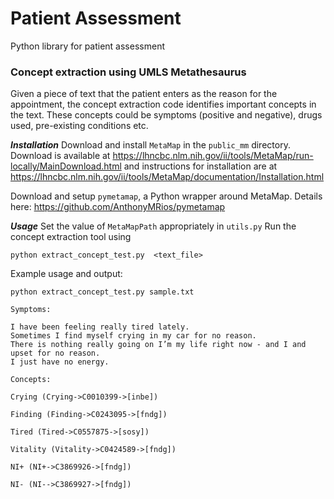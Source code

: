 # Patient Assessment
Python library for patient assessment

### Concept extraction using UMLS Metathesaurus
Given a piece of text that the patient enters as the reason for the appointment, the concept extraction code identifies important concepts in the text. These concepts could be symptoms (positive and negative), drugs used, pre-existing conditions etc.

***Installation***
Download and install  `MetaMap` in the `public_mm` directory. Download is available at https://lhncbc.nlm.nih.gov/ii/tools/MetaMap/run-locally/MainDownload.html and instructions for installation are at https://lhncbc.nlm.nih.gov/ii/tools/MetaMap/documentation/Installation.html

Download and setup `pymetamap`, a Python wrapper around MetaMap. Details here: https://github.com/AnthonyMRios/pymetamap

***Usage***
Set the value of `MetaMapPath` appropriately in `utils.py`
Run the concept extraction tool using
```
python extract_concept_test.py  <text_file>
```

Example usage and output:
```
python extract_concept_test.py sample.txt

Symptoms:

I have been feeling really tired lately.
Sometimes I find myself crying in my car for no reason.
There is nothing really going on I’m my life right now - and I and upset for no reason.
I just have no energy.

Concepts:

Crying (Crying->C0010399->[inbe])

Finding (Finding->C0243095->[fndg])

Tired (Tired->C0557875->[sosy])

Vitality (Vitality->C0424589->[fndg])

NI+ (NI+->C3869926->[fndg])

NI- (NI-->C3869927->[fndg])
```
